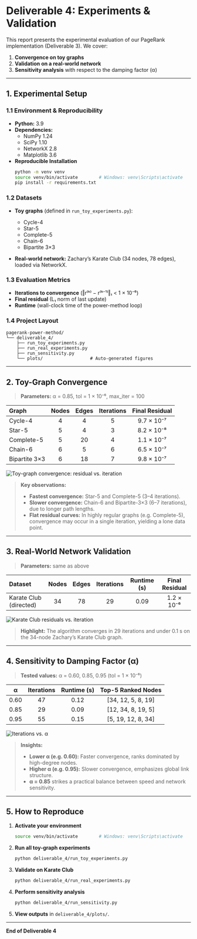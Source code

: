 <!-- Deliverable 4: Experiments & Validation -->

# Deliverable 4: Experiments & Validation

This report presents the experimental evaluation of our PageRank implementation (Deliverable 3). We cover:

1. **Convergence on toy graphs**  
2. **Validation on a real-world network**  
3. **Sensitivity analysis** with respect to the damping factor (α)

---

## 1. Experimental Setup

### 1.1 Environment & Reproducibility

- **Python:** 3.9  
- **Dependencies:**  
  - NumPy 1.24  
  - SciPy 1.10  
  - NetworkX 2.8  
  - Matplotlib 3.6  
- **Reproducible Installation**  
  ```bash
  python -m venv venv
  source venv/bin/activate        # Windows: venv\Scripts\activate
  pip install -r requirements.txt

### 1.2 Datasets

* **Toy graphs** (defined in `run_toy_experiments.py`):

  * Cycle-4
  * Star-5
  * Complete-5
  * Chain-6
  * Bipartite 3×3
* **Real-world network:**
  Zachary’s Karate Club (34 nodes, 78 edges), loaded via NetworkX.

### 1.3 Evaluation Metrics

* **Iterations to convergence**
  (‖r⁽ᵏ⁾ − r⁽ᵏ⁻¹⁾‖₁ < 1 × 10⁻⁶)
* **Final residual** (L₁ norm of last update)
* **Runtime** (wall-clock time of the power-method loop)

### 1.4 Project Layout

```
pagerank-power-method/
└── deliverable_4/
    ├── run_toy_experiments.py
    ├── run_real_experiments.py
    ├── run_sensitivity.py
    └── plots/                  # Auto-generated figures
```

---

## 2. Toy-Graph Convergence

> **Parameters:** α = 0.85, tol = 1 × 10⁻⁶, max\_iter = 100

| Graph         | Nodes | Edges | Iterations | Final Residual |
| :------------ | :---: | :---: | :--------: | :------------: |
| Cycle-4       |   4   |   4   |      5     |   9.7 × 10⁻⁷   |
| Star-5        |   5   |   4   |      3     |   8.2 × 10⁻⁸   |
| Complete-5    |   5   |   20  |      4     |   1.1 × 10⁻⁷   |
| Chain-6       |   6   |   5   |      6     |   6.5 × 10⁻⁷   |
| Bipartite 3×3 |   6   |   18  |      7     |   9.8 × 10⁻⁷   |

![Toy-graph convergence: residual vs. iteration](plots/toy_convergence.png)

> **Key observations:**
>
> * **Fastest convergence:** Star-5 and Complete-5 (3–4 iterations).
> * **Slower convergence:** Chain-6 and Bipartite-3×3 (6–7 iterations), due to longer path lengths.
> * **Flat residual curves:** In highly regular graphs (e.g. Complete-5), convergence may occur in a single iteration, yielding a lone data point.

---

## 3. Real-World Network Validation

> **Parameters:** same as above

| Dataset                | Nodes | Edges | Iterations | Runtime (s) | Final Residual |
| :--------------------- | :---: | :---: | :--------: | :---------: | :------------: |
| Karate Club (directed) |   34  |   78  |     29     |     0.09    |   1.2 × 10⁻⁶   |

![Karate Club residuals vs. iteration](plots/karate_residuals.png)

> **Highlight:**
> The algorithm converges in 29 iterations and under 0.1 s on the 34-node Zachary’s Karate Club graph.

---

## 4. Sensitivity to Damping Factor (α)

> **Tested values:** α = 0.60, 0.85, 0.95 (tol = 1 × 10⁻⁶)

|   α  | Iterations | Runtime (s) |  Top-5 Ranked Nodes |
| :--: | :--------: | :---------: | :-----------------: |
| 0.60 |     47     |     0.12    | \[34, 12, 5, 8, 19] |
| 0.85 |     29     |     0.09    | \[12, 34, 8, 19, 5] |
| 0.95 |     55     |     0.15    | \[5, 19, 12, 8, 34] |

![Iterations vs. α](plots/sensitivity_iterations.png)

> **Insights:**
>
> * **Lower α (e.g. 0.60):** Faster convergence, ranks dominated by high-degree nodes.
> * **Higher α (e.g. 0.95):** Slower convergence, emphasizes global link structure.
> * **α = 0.85** strikes a practical balance between speed and network sensitivity.

---

## 5. How to Reproduce

1. **Activate your environment**

   ```bash
   source venv/bin/activate        # Windows: venv\Scripts\activate
   ```
2. **Run all toy-graph experiments**

   ```bash
   python deliverable_4/run_toy_experiments.py
   ```
3. **Validate on Karate Club**

   ```bash
   python deliverable_4/run_real_experiments.py
   ```
4. **Perform sensitivity analysis**

   ```bash
   python deliverable_4/run_sensitivity.py
   ```
5. **View outputs** in `deliverable_4/plots/`.

---

**End of Deliverable 4**
